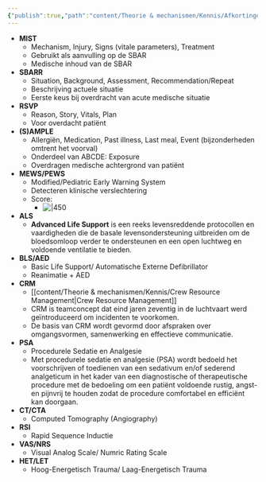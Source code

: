 ```yaml
---
{"publish":true,"path":"content/Theorie & mechanismen/Kennis/Afkortingen in de acute zorg.md","permalink":"/content/theorie-and-mechanismen/kennis/afkortingen-in-de-acute-zorg/","tags":["KVS"]}
---
```



- **MIST** 
	- Mechanism, Injury, Signs (vitale parameters), Treatment
	- Gebruikt als aanvulling op de SBAR
	- Medische inhoud van de SBAR
- **SBARR**
	- Situation, Background, Assessment, Recommendation/Repeat
	- Beschrijving actuele situatie
	- Eerste keus bij overdracht van acute medische situatie
- **RSVP** 
	- Reason, Story, Vitals, Plan
	- Voor overdacht patiënt
- **(S)AMPLE** 
	- Allergiën, Medication, Past illness, Last meal, Event (bijzonderheden omtrent het voorval)
	- Onderdeel van ABCDE: Exposure
	- Overdragen medische achtergrond van patiënt
- **MEWS/PEWS** 
	- Modified/Pediatric Early Warning System
	- Detecteren klinische verslechtering
	- Score:
		- ![|450](https://i.imgur.com/MeNsUy4.png)
- **ALS** 
	- **Advanced Life Support** is een reeks levensreddende protocollen en vaardigheden die de basale levensondersteuning uitbreiden om de bloedsomloop verder te ondersteunen en een open luchtweg en voldoende ventilatie te bieden.
- **BLS/AED** 
	- Basic Life Support/ Automatische Externe Defibrillator
	- Reanimatie + AED
- **CRM** 
	- [[content/Theorie & mechanismen/Kennis/Crew Resource Management\|Crew Resource Management]]
	- CRM is teamconcept dat eind jaren zeventig in de luchtvaart werd geïntroduceerd om incidenten te voorkomen.
	- De basis van CRM wordt gevormd door afspraken over omgangsvormen, samenwerking en effectieve communicatie.
- **PSA** 
	- Procedurele Sedatie en Analgesie
	- Met procedurele sedatie en analgesie (PSA) wordt bedoeld het voorschrijven of toedienen van een sedativum en/of sederend analgeticum in het kader van een diagnostische of therapeutische procedure met de bedoeling om een patiënt voldoende rustig, angst- en pijnvrij te houden zodat de procedure comfortabel en efficiënt kan doorgaan.
- **CT/CTA** 
	- Computed Tomography (Angiography)
- **RSI** 
	- Rapid Sequence Inductie
- **VAS/NRS** 
	- Visual Analog Scale/ Numric Rating Scale
- **HET/LET** 
	- Hoog-Energetisch Trauma/ Laag-Energetisch Trauma

